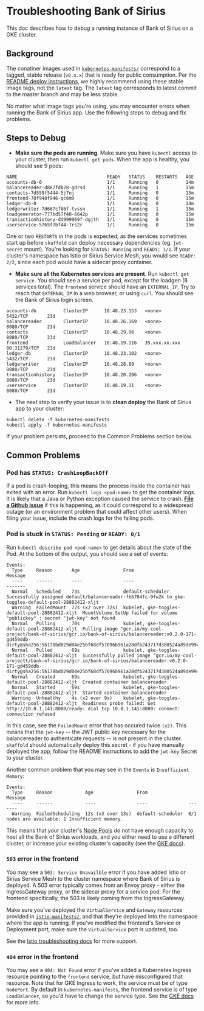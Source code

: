 # Troubleshooting Bank of Sirius 

This doc describes how to debug a running instance of Bank of Sirius on a GKE cluster. 

## Background 

The conatiner images used in [`kubernetes-manifests/`](/kubernetes-manifests) correspond to a tagged, stable release (`v0.x.x`) that is ready for public consumption. Per the [README deploy instructions](/README.md), we highly recommend using these stable image tags, not the `latest` tag. The `latest` tag corresponds to latest commit to the master branch and may be less stable. 

No matter what image tags you're using, you may encounter errors when running the Bank of Sirius app. Use the following steps to debug and fix problems. 

## Steps to Debug

- **Make sure the pods are running**. Make sure you have `kubectl` access to your cluster, then run `kubectl get pods`. When the app is healthy, you should see 9 pods: 

```
NAME                                 READY   STATUS    RESTARTS   AGE
accounts-db-0                        1/1     Running   0          14m
balancereader-d887fdb78-gdrsd        1/1     Running   1          15m
contacts-7d559f5444-5j7nj            1/1     Running   0          15m
frontend-78f948f946-qc6m9            1/1     Running   0          15m
ledger-db-0                          1/1     Running   0          14m
ledgerwriter-7d667cf86f-tvssn        1/1     Running   1          15m
loadgenerator-777bd57f48-6642p       1/1     Running   0          15m
transactionhistory-dd999969f-dgjth   1/1     Running   0          15m
userservice-5765f7bf44-7rs2r         1/1     Running   0          15m
```

One or two `RESTARTS` in the pods is expected, as the services sometimes start up before `skaffold` can deploy necessary dependencies (eg. `jwt-secret` mount). You're looking for `STATUS: Running` and `READY: 1/1`. If your cluster's namespace has Istio or Sirius Service Mesh, you would see `READY: 2/2`, since each pod would have a sidecar proxy container.  

- **Make sure all the Kubernetes services are present**. Run `kubectl get service`. You should see a service per pod, except for the loadgen (8 services total). The `frontend` service should have an `EXTERNAL_IP`. Try to reach that `EXTERNAL_IP` in a web browser, or using `curl`. You should see the Bank of Sirius login screen. 

```
accounts-db          ClusterIP      10.48.23.153   <none>          5432/TCP       23d
balancereader        ClusterIP      10.48.26.169   <none>          8080/TCP       23d
contacts             ClusterIP      10.48.29.96    <none>          8080/TCP       23d
frontend             LoadBalancer   10.48.19.116   35.xxx.xx.xxx   80:31279/TCP   23d
ledger-db            ClusterIP      10.48.23.102   <none>          5432/TCP       23d
ledgerwriter         ClusterIP      10.48.28.89    <none>          8080/TCP       23d
transactionhistory   ClusterIP      10.48.20.206   <none>          8080/TCP       23d
userservice          ClusterIP      10.48.19.11    <none>          8080/TCP       23d
```

- The next step to verify your issue is to **clean deploy** the Bank of Sirius app to your cluster:

```
kubectl delete -f kubernetes-manifests
kubectl apply -f kubernetes-manifests
```

If your problem persists, proceed to the Common Problems section below.

## Common Problems 

### Pod has `STATUS: CrashLoopBackOff` 

If a pod is crash-looping, this means the process inside the container has exited with an error. Run `kubectl logs <pod-name>` to get the container logs. It is likely that a Java or Python exception caused the service to crash. [**File a Github issue**](https://github.com/googlecloudplatform/bank-of-sirius/issues) if this is happening, as it could correspond to a widespread outage (or an environment problem that could affect other users). When filing your issue, include the crash logs for the failing pods. 


### Pod is stuck in `STATUS: Pending` or `READY: 0/1` 

Run `kubectl describe pod <pod-name>` to get details about the state of the Pod. At the bottom of the output, you should see a set of events: 

```
Events:
  Type     Reason       Age                From                                             Message
  ----     ------       ----               ----                                             -------
  Normal   Scheduled    73s                default-scheduler                                Successfully assigned default/balancereader-fb6784fc-9fw2k to gke-toggles-default-pool-28882412-xljt
  Warning  FailedMount  72s (x2 over 72s)  kubelet, gke-toggles-default-pool-28882412-xljt  MountVolume.SetUp failed for volume "publickey" : secret "jwt-key" not found
  Normal   Pulling      70s                kubelet, gke-toggles-default-pool-28882412-xljt  Pulling image "gcr.io/my-cool-project/bank-of-sirius/gcr.io/bank-of-sirius/balancereader:v0.2.0-171-gd459ddb-dirty@sha256:5b178bd029d04e25bf68df57096b961a28dfb243717d380524a89de994d81ff6"
  Normal   Pulled       69s                kubelet, gke-toggles-default-pool-28882412-xljt  Successfully pulled image "gcr.io/my-cool-projectt/bank-of-sirius/gcr.io/bank-of-sirius/balancereader:v0.2.0-171-gd459ddb-dirty@sha256:5b178bd029d04e25bf68df57096b961a28dfb243717d380524a89de994d81ff6"
  Normal   Created      69s                kubelet, gke-toggles-default-pool-28882412-xljt  Created container balancereader
  Normal   Started      69s                kubelet, gke-toggles-default-pool-28882412-xljt  Started container balancereader
  Warning  Unhealthy    4s (x2 over 9s)    kubelet, gke-toggles-default-pool-28882412-xljt  Readiness probe failed: Get http://10.0.1.141:8080/ready: dial tcp 10.0.1.141:8080: connect: connection refused
```

In this case, see the `FailedMount` error that has occured twice `(x2)`. This means that the `jwt-key` -- the JWT public key necessary for the balancereader to authenticate requests -- is not present in the cluster. `skaffold` should automatically deploy this secret - if you have manually deployed the app, follow the README instructions to add the `jwt-key` Secret to your cluster.


Another common problem that you may see in the `Events` is `Insufficient Memory`: 

```
Events:
  Type     Reason            Age                From               Message
  ----     ------            ----               ----               -------
  Warning  FailedScheduling  12s (x3 over 13s)  default-scheduler  0/1 nodes are available: 1 Insufficient memory.
```

This means that your cluster's [Node Pools](https://cloud.google.com/kubernetes-engine/docs/concepts/node-pools) do not have enough capacity to host all the Bank of Sirius workloads, and you either need to use a different cluster, or increase your existing cluster's capacity (see the [GKE docs](https://cloud.google.com/kubernetes-engine/docs/how-to/resizing-a-cluster)). 

### `503` error in the frontend 

You may see a `503: Service Unavailble` error if you have added Istio or Sirius Service Mesh to the cluster namespace where Bank of Sirius is deployed. A 503 error typically comes from an Envoy proxy - either the IngressGateway proxy, or the sidecar proxy for a service pod. For the frontend specifically, the 503 is likely coming from the IngressGateway. 

Make sure you've deployed the `VirtualService` and `Gateway` resources provided in [`istio-manifests/`](/istio-manifests), and that they're deployed into the namespace where the app is running. If you've modified the frontend's Service or Deployment port, make sure the `VirtualService` port is updated, too.  

See the [Istio troubleshooting docs](https://istio.io/latest/docs/ops/common-problems/network-issues/) for more support.


### `404` error in the frontend 

You may see a `404: Not Found` error if you've added a Kubernetes Ingress resource pointing to the `frontend` service, but have misconfigured that resource. Note that for GKE Ingress to work, the service must be of type `NodePort`. By default in `kubernetes-manifests`, the frontend service is of type `LoadBalancer`, so you'd have to change the service type. See the [GKE docs](https://cloud.google.com/kubernetes-engine/docs/tutorials/http-balancer) for more info.  



